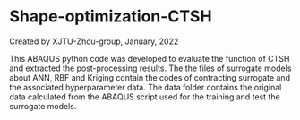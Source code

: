 # Shape-optimization-CTSH
Created by XJTU-Zhou-group, January, 2022


This ABAQUS python code was developed to evaluate the function of CTSH and extracted the post-processing results. 
The the files of surrogate models about ANN, RBF and Kriging contain the codes of contracting surrogate and the associated hyperparameter data.
The data folder contains the original data calculated from the ABAQUS script used for the training and test the surrogate models.
